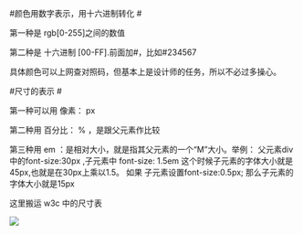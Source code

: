 #颜色用数字表示，用十六进制转化 #

第一种是 rgb[0-255]之间的数值

第二种是 十六进制 [00-FF].前面加#，比如#234567

具体颜色可以上网查对照码，但基本上是设计师的任务，所以不必过多操心。



#尺寸的表示 #

第一种可以用 像素： px

第二种用 百分比： %  ，是跟父元素作比较


第三种用 em ：是相对大小，就是指其父元素的一个“M”大小。举例： 父元素div中的font-size:30px ,子元素中 font-size: 1.5em  这个时候子元素的字体大小就是 45px,也就是在30px上乘以1.5。 如果 子元素设置font-size:0.5px; 那么子元素的字体大小就是15px

这里搬运 w3c 中的尺寸表

![](http://i.imgur.com/5Hh5Du7.jpg)